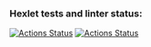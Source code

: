 ### Hexlet tests and linter status:
[![Actions Status](https://github.com/kotyasher/frontend-project-11/actions/workflows/hexlet-check.yml/badge.svg)](https://github.com/kotyasher/frontend-project-11/actions)
[![Actions Status](https://github.com/kotyasher/frontend-project-11/actions/workflows/nodejs.yml/badge.svg)](https://github.com/kotyasher/frontend-project-11/actions)

